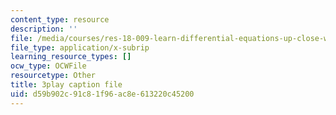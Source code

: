 ```yaml
---
content_type: resource
description: ''
file: /media/courses/res-18-009-learn-differential-equations-up-close-with-gilbert-strang-and-cleve-moler-fall-2015/d59b902c91c81f96ac8e613220c45200_NmntYoB1uJg.srt
file_type: application/x-subrip
learning_resource_types: []
ocw_type: OCWFile
resourcetype: Other
title: 3play caption file
uid: d59b902c-91c8-1f96-ac8e-613220c45200
---
```

